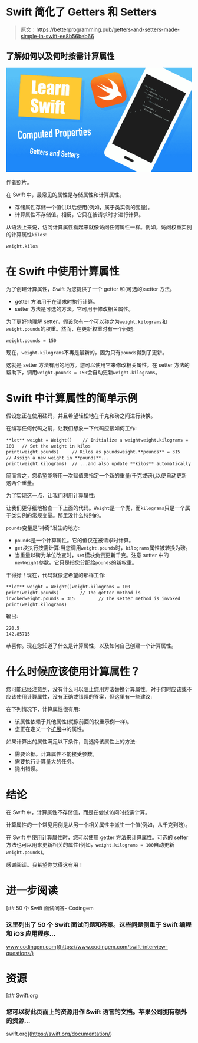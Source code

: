 # Swift 简化了 Getters 和 Setters

> 原文：<https://betterprogramming.pub/getters-and-setters-made-simple-in-swift-ee8b56beb66>

## 了解如何以及何时按需计算属性

![](img/efa0656062c317b5d252fac72bd88cc8.png)

作者照片。

在 Swift 中，最常见的属性是存储属性和计算属性。

*   存储属性存储一个值供以后使用(例如，属于类实例的变量)。
*   计算属性不存储值。相反，它只在被请求时才进行计算。

从语法上来说，访问计算属性看起来就像访问任何属性一样。例如，访问权重实例的计算属性`kilos`:

```
weight.kilos
```

# 在 Swift 中使用计算属性

为了创建计算属性，Swift 为您提供了一个 getter 和(可选的)setter 方法。

*   getter 方法用于在请求时执行计算。
*   setter 方法是可选的方法。它可用于修改相关属性。

为了更好地理解 setter，假设您有一个可以称之为`weight.kilograms`和`weight.pounds`的权重。然而，在更新权重时有一个问题:

```
weight.pounds = 150 
```

现在，`weight.kilograms`不再是最新的，因为只有`pounds`得到了更新。

这就是 setter 方法有用的地方。您可以使用它来修改相关属性。在 setter 方法的帮助下，调用`weight.pounds = 150`会自动更新`weight.kilograms`。

# Swift 中计算属性的简单示例

假设您正在使用砝码，并且希望轻松地在千克和磅之间进行转换。

在编写任何代码之前，让我们想象一下代码应该如何工作:

```
**let** weight = Weight()    // Initialize a weightweight.kilograms = 100   // Set the weight in kilos
print(weight.pounds)     // Kilos as poundsweight.**pounds** = 315      // Assign a new weight in **pounds**...
print(weight.kilograms)  // ...and also update **kilos** automatically
```

简而言之，您希望能够用一次赋值来指定一个新的重量(千克或磅),以便自动更新这两个重量。

为了实现这一点，让我们利用计算属性:

让我们更仔细地检查一下上面的代码。`Weight`是一个类，而`kilograms`只是一个属于类实例的常规变量。那里没什么特别的。

`pounds`变量是“神奇”发生的地方:

*   `pounds`是一个计算属性。它的值仅在被请求时计算。
*   `get`块执行按需计算:当您调用`weight.pounds`时，`kilograms`属性被转换为磅。
*   当重量以磅为单位改变时，`set`模块负责更新千克。注意 setter 中的`newWeight`参数。它只是指您分配给`pounds`的新权重。

干得好！现在，代码就像您希望的那样工作:

```
**let** weight = Weight()weight.kilograms = 100
print(weight.pounds)        // The getter method is invokedweight.pounds = 315         // The setter method is invoked
print(weight.kilograms) 
```

输出:

```
220.5
142.85715
```

恭喜你。现在您知道了什么是计算属性，以及如何自己创建一个计算属性。

# 什么时候应该使用计算属性？

您可能已经注意到，没有什么可以阻止您用方法替换计算属性。对于何时应该或不应该使用计算属性，没有正确或错误的答案，但这里有一些建议:

在下列情况下，计算属性很有用:

*   该属性依赖于其他属性(就像前面的权重示例一样)。
*   您正在定义一个[扩展](https://medium.com/codex/swift-basics-introduction-to-extensions-47c7c96b1e7a)中的属性。

如果计算出的属性满足以下条件，则选择该属性上的方法:

*   需要论据。计算属性不能接受参数。
*   需要执行计算量大的任务。
*   抛出错误。

# 结论

在 Swift 中，计算属性不存储值，而是在尝试访问时按需计算。

计算属性的一个常见用例是从另一个相关属性中派生一个值(例如，从千克到磅)。

在 Swift 中使用计算属性时，您可以使用 getter 方法来计算属性。可选的 setter 方法也可以用来更新相关的属性(例如，`weight.kilograms = 100`自动更新`weight.pounds`)。

感谢阅读。我希望你觉得这有用！

# 进一步阅读

[](https://www.codingem.com/swift-interview-questions/) [## 50 个 Swift 面试问答- Codingem

### 这里列出了 50 个 Swift 面试问题和答案。这些问题侧重于 Swift 编程和 iOS 应用程序…

www.codingem.com](https://www.codingem.com/swift-interview-questions/) 

# 资源

 [## Swift.org

### 您可以将此页面上的资源用作 Swift 语言的文档。苹果公司拥有额外的资源…

swift.org](https://swift.org/documentation/)
